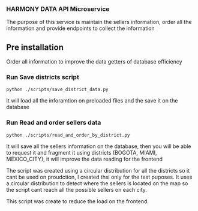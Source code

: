 ### HARMONY DATA API Microservice

The purpose of this service is maintain the sellers information, order all the information and provide endpoints to collect the information

## Pre installation

Order all information to improve the data getters of database efficiency

### Run Save districts script

    python ./scripts/save_district_data.py

It will load all the inforamtion on preloaded files and the save it on the database

### Run Read and order sellers data

    python ./scripts/read_and_order_by_district.py

It will save all the sellers information on the database, then you will be able to request it and fragment it using districts (BOGOTA, MIAMI, MEXICO_CITY), it will improve the data reading for the frontend

The script was created using a circular distribution for all the districts so it cant be used on proudction, I created thsi only for the test puposes. It uses a circular distribution to detect where the sellers is located on the map so the script cant reach all the possible sellers on each city.

This script was create to reduce the load on the frontend.
